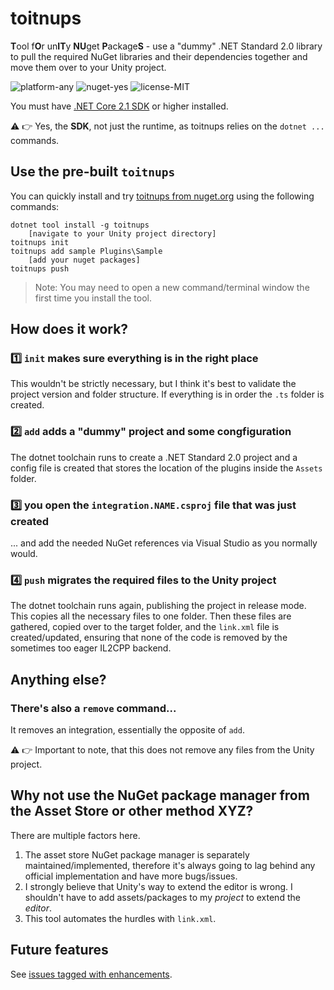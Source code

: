 # toitnups
**T**ool f**O**r un**IT**y **NU**get **P**ackage**S** - use a "dummy" .NET Standard 2.0 library to pull the required NuGet libraries and their dependencies together and move them over to your Unity project.

![platform-any](https://img.shields.io/badge/platform-any-green.svg?longCache=true&style=flat-square) ![nuget-yes](https://img.shields.io/badge/nuget-yes-green.svg?longCache=true&style=flat-square) ![license-MIT](https://img.shields.io/badge/license-MIT-blue.svg?longCache=true&style=flat-square)

You must have [.NET Core 2.1 SDK](https://www.microsoft.com/net/download/windows) or higher installed.

⚠ 👉 Yes, the **SDK**, not just the runtime, as toitnups relies on the `dotnet ...` commands.

## Use the pre-built `toitnups`

You can quickly install and try [toitnups from nuget.org](https://www.nuget.org/packages/toitnups/) using the following commands:

```console
dotnet tool install -g toitnups
    [navigate to your Unity project directory]
toitnups init
toitnups add sample Plugins\Sample
    [add your nuget packages]
toitnups push
```

> Note: You may need to open a new command/terminal window the first time you install the tool.

## How does it work?

### 1️⃣ `init` makes sure everything is in the right place

This wouldn't be strictly necessary, but I think it's best to validate the project version and folder structure. If everything is in order the `.ts` folder is created.

### 2️⃣ `add` adds a "dummy" project and some congfiguration

The dotnet toolchain runs to create a .NET Standard 2.0 project and a config file is created that stores the location of the plugins inside the `Assets` folder.

### 3️⃣ you open the `integration.NAME.csproj` file that was just created

... and add the needed NuGet references via Visual Studio as you normally would.

### 4️⃣ `push` migrates the required files to the Unity project

The dotnet toolchain runs again, publishing the project in release mode. This copies all the necessary files to one folder. Then these files are gathered, copied over to the target folder, and the `link.xml` file is created/updated, ensuring that none of the code is removed by the sometimes too eager IL2CPP backend.

## Anything else?

### There's also a `remove` command...

It removes an integration, essentially the opposite of `add`.

⚠ 👉 Important to note, that this does not remove any files from the Unity project.

## Why not use the NuGet package manager from the Asset Store or other method XYZ?

There are multiple factors here.

1. The asset store NuGet package manager is separately maintained/implemented, therefore it's always going to lag behind any official implementation and have more bugs/issues.
2. I strongly believe that Unity's way to extend the editor is wrong. I shouldn't have to add assets/packages to my *project* to extend the *editor*. 
3. This tool automates the hurdles with `link.xml`. 

## Future features

See [issues tagged with enhancements](https://github.com/tomzorz/toitnups/issues?q=is%3Aissue+is%3Aopen+label%3Aenhancement).
